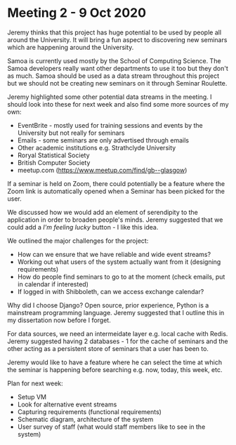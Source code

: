 # Meeting 2 - 9 Oct 2020

Jeremy thinks that this project has huge potential to be used by people all around the University. It will bring a fun aspect to discovering new seminars which are happening around the University.

Samoa is currently used mostly by the School of Computing Science. The Samoa developers really want other departments to use it too but they don't as much. Samoa should be used as a data stream throughout this project but we should not be creating new seminars on it through Seminar Roulette.

Jeremy highlighted some other potential data streams in the meeting. I should look into these for next week and also find some more sources of my own:

- EventBrite - mostly used for training sessions and events by the University but not really for seminars
- Emails - some seminars are only advertised through emails
- Other academic institutions e.g. Strathclyde University
- Roryal Statistical Society
- British Computer Society 
- meetup.com (https://www.meetup.com/find/gb--glasgow)

If a seminar is held on Zoom, there could potentially be a feature where the Zoom link is automatically opened when a Seminar has been picked for the user.

We discussed how we would add an element of serendipity to the application in order to broaden people's minds. Jeremy suggested that we could add a _I'm feeling lucky_ button - I like this idea.

We outlined the major challenges for the project:

- How can we ensure that we have reliable and wide event streams?
- Working out what users of the system actually want from it (designing requirements)
- How do people find seminars to go to at the moment (check emails, put in calendar if interested)
- If logged in with Shibboleth, can we access exchange calendar?

Why did I choose Django? Open source, prior experience, Python is a mainstream programming language. Jeremy suggested that I outline this in my dissertation now before I forget.

For data sources, we need an intermeidate layer e.g. local cache with Redis. Jeremy suggested having 2 databases - 1 for the cache of seminars and the other acting as a persistent store of seminars that a user has been to.

Jeremy would like to have a feature where he can select the time at which the seminar is happening before searching e.g. now, today, this week, etc.

Plan for next week:

- Setup VM
- Look for alternative event streams
- Capturing requirements (functional requirements)
- Schematic diagram, architecture of the system
- User survey of staff (what would staff members like to see in the system)